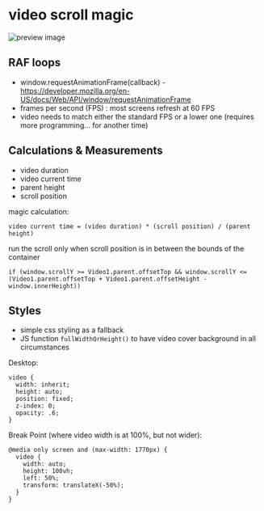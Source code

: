 # video scroll magic
![preview image](https://github.com/troychroi/videomagic/blob/master/preview.gif)

## RAF loops
* window.requestAnimationFrame(callback) - https://developer.mozilla.org/en-US/docs/Web/API/window/requestAnimationFrame
* frames per second (FPS) : most screens refresh at 60 FPS
* video needs to match either the standard FPS or a lower one (requires more programming... for another time)

## Calculations & Measurements
* video duration
* video current time
* parent height
* scroll position

magic calculation:

```
video current time = (video duration) * (scroll position) / (parent height)
```

run the scroll only when scroll position is in between the bounds of the container
```
if (window.scrollY >= Video1.parent.offsetTop && window.scrollY <= (Video1.parent.offsetTop + Video1.parent.offsetHeight - window.innerHeight))
```

## Styles
* simple css styling as a fallback
* JS function ```fullWidthOrHeight()``` to have video cover background in all circumstances

Desktop:
```
video {
  width: inherit;
  height: auto;
  position: fixed;
  z-index: 0;
  opacity: .6;
}
```
Break Point (where video width is at 100%, but not wider):
```
@media only screen and (max-width: 1770px) {
  video {
    width: auto;
    height: 100vh;
    left: 50%;
    transform: translateX(-50%);
  }
}
```
